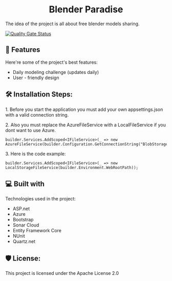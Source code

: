 
<h1 id="title" align="center">Blender Paradise</h1>


<p id="description">The idea of the project is all about free blender models sharing.</p>

  [![Quality Gate Status](https://sonarcloud.io/api/project_badges/measure?project=dpS1lence_3D-It-&amp;metric=alert_status)](https://sonarcloud.io/summary/new_code?id=dpS1lence_3D-It-)
  
<h2>🧐 Features</h2>

Here're some of the project's best features:

*   Daily modeling challenge (updates daily)
*   User - friendly design

<h2>🛠️ Installation Steps:</h2>

<p>1. Before you start the application you must add your own appsettings.json with a valid connection string.</p>

<p>2. Also you must replace the AzureFileService with a LocalFileService if you dont want to use Azure.</p>

```
builder.Services.AddScoped<IFileService>(_ => new AzureFileService(builder.Configuration.GetConnectionString("BlobStorageConnection")));
```

<p>3. Here is the code example:</p>

```
builder.Services.AddScoped<IFileService>(_ => new LocalStorageFileService(builder.Environment.WebRootPath));
```
  
<h2>💻 Built with</h2>

Technologies used in the project:

*   ASP.net
*   Azure
*   Bootstrap
*   Sonar Cloud
*   Entity Framework Core
*   NUnit
*   Quartz.net

<h2>🛡️ License:</h2>

This project is licensed under the Apache License 2.0
